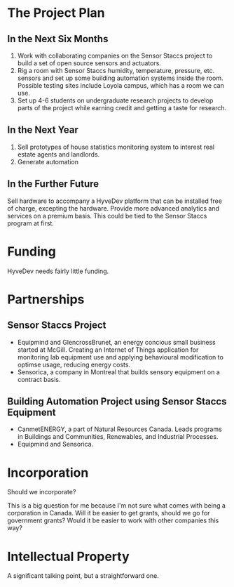 # The Project Plan

##  In the Next Six Months

1.  Work with collaborating companies on the Sensor Staccs project to build a set of open source sensors and actuators.
2.  Rig a room with Sensor Staccs humidity, temperature, pressure, etc. sensors and set up some building automation systems inside the room.  Possible testing sites include Loyola campus, which has a room we can use.
3.  Set up 4-6 students on undergraduate research projects to develop parts of the project while earning credit and getting a taste for research.

##  In the Next Year

1.  Sell prototypes of house statistics monitoring system to interest real estate agents and landlords.
2.  Generate automation

##  In the Further Future

Sell hardware to accompany a HyveDev platform that can be installed free of charge, excepting the hardware.
Provide more advanced analytics and services on a premium basis.
This could be tied to the Sensor Staccs program at first.

# Funding

HyveDev needs fairly little funding.

# Partnerships

## Sensor Staccs Project

+  Equipmind and GlencrossBrunet, an energy concious small business started at McGill.  Creating an Internet of Things application for monitoring lab equipment use and applying behavioural modification to optimse usage, reducing energy costs.
+  Sensorica, a company in Montreal that builds sensory equipment on a contract basis.

## Building Automation Project using Sensor Staccs Equipment

+  CanmetENERGY, a part of Natural Resources Canada.  Leads programs in Buildings and Communities, Renewables, and Industrial Processes.
+  Equipmind and Sensorica.


# Incorporation

Should we incorporate?

This is a big question for me because I'm not sure what comes with being a corporation in Canada.
Will it be easier to get grants, should we go for government grants?
Would it be easier to work with other companies this way?

# Intellectual Property

A significant talking point, but a straightforward one.
